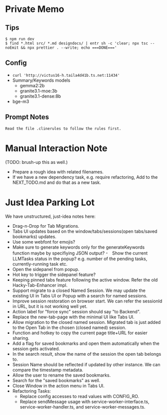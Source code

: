 # Private Memo

## Tips

```
$ npm run dev
$ find *.html src/ *.md designdocs/ | entr sh -c 'clear; npx tsc --noEmit && npx prettier . --write; echo ===DONE==='
```

## Config

- `curl 'http://victus16-h.taila4d41b.ts.net:11434'`
- Summary/Keywords models
  - gemma2:2b
  - granite3.1-moe:3b
  - granite3.1-dense:8b
- bge-m3

## Prompt Notes

```
Read the file .clinerules to follow the rules first.
```

# Manual Interaction Note

(TODO: brush-up this as well.)

- Prepare a rough idea with related filenames.
- If we have a new dependency task, e.g. require refactoring, Add to the NEXT_TODO.md and do that as a new task.

# Just Idea Parking Lot

We have unstructured, just-idea notes here:

- Drag-n-Drop for Tab Migrations.
- Tabs UI updates based on the window/tabs/sessions(open tabs/saved bookmarks) updates.
- Use some webfont for emojis?
- Make sure to generate keywords only for the generateKeywords function maybe by specifiying JSON output? -　Show the current LLMTasks status in the popup? e.g. number of the pending tasks, currently-running task etc.
- Open the sidepanel from popup.
- Hot key to trigger the sidepanel feature?
- Keeping pinned tabs feature following the active window. Refer the old Hacky-Tab-Enhancer impl.
- Support migrate to a closed Named Session. We may update the existing UI in Tabs UI or Popup with a search for named sessions.
- Improve session restoration on browser start. We can refer the sessionId in URL, but it is not working well yet.
- Action label for "force sync" session should say "to Backend".
- Replace the new-tab-page with the minimal UI like Tabs UI.
- Allow migration to the closed named session. Migrated tab is just added to the Open Tab in the chosen (closed named) session.
- Function and hotkey to copy the current page title+URL for easier sharing.
- Add a flag for saved bookmarks and open them automatically when the session gets activated.
- In the search result, show the name of the session the open tab belongs to.
- Session Name should be reflected if updated by other instance. We can compare the timestamp metadata.
- Allow the user to rename the saved bookmarks.
- Search for the "saved bookmarks" as well.
- Close Window in the action menu in Tabs UI.
- Refactoring Tasks:
  - Replace config accesses to read values with CONFIG_RO.
  - Replace sendMessage usage with service-worker-interface.ts, service-worker-handler.ts, and service-worker-messages.ts.
